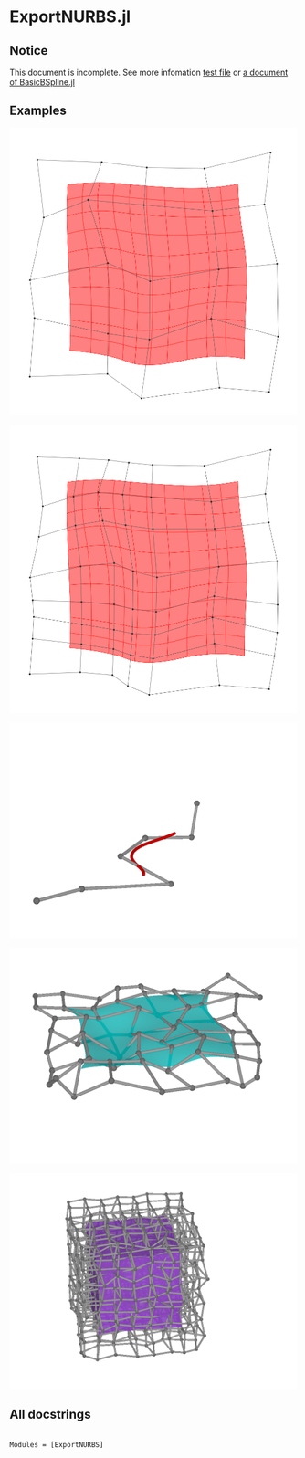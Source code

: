 # ExportNURBS.jl

## Notice
This document is incomplete.
See more infomation [test file](https://github.com/hyrodium/ExportNURBS.jl/blob/master/test/runtests.jl) or [a document of BasicBSpline.jl](https://hyrodium.github.io/BasicBSpline.jl/stable/)

## Examples
![](img/2dim.png)

![](img/2dim_refinement.png)

![](img/pov_1d3d.png)

![](img/pov_2d3d.png)

![](img/pov_3d3d.png)


## All docstrings
```@index
```

```@autodocs
Modules = [ExportNURBS]
```
